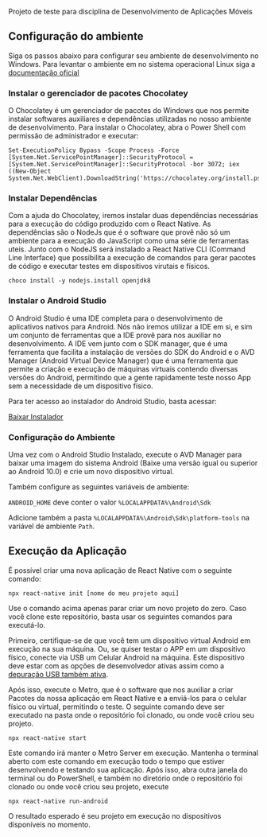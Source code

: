 Projeto de teste para disciplina de Desenvolvimento de Aplicações Móveis

## Configuração do ambiente

Siga os passos abaixo para configurar seu ambiente de desenvolvimento no Windows.
Para levantar o ambiente em no sistema operacional Linux siga a 
[documentação oficial](https://reactnative.dev/docs/environment-setup)

### Instalar o gerenciador de pacotes Chocolatey

O Chocolatey é um gerenciador de pacotes do Windows que nos permite instalar softwares auxiliares 
e dependências utilizadas no nosso ambiente de desenvolvimento. Para instalar o Chocolatey, abra o Power Shell com permissão de administrador e executar:

    Set-ExecutionPolicy Bypass -Scope Process -Force [System.Net.ServicePointManager]::SecurityProtocol = [System.Net.ServicePointManager]::SecurityProtocol -bor 3072; iex ((New-Object System.Net.WebClient).DownloadString('https://chocolatey.org/install.ps1'))


### Instalar Dependências

Com a ajuda do Chocolatey, iremos instalar duas dependências necessárias para a execução do código produzido com o React Native. As dependências são o NodeJs que é o software que provê não só um ambiente para a execução do JavaScript como uma série de ferramentas uteis. Junto com o NodeJS será instalado a React Native CLI (Command Line Interface) que possibilita a execução de comandos para 
gerar pacotes de código e executar testes em dispositivos virutais e físicos.

    choco install -y nodejs.install openjdk8

### Instalar o Android Studio

O Android Studio é uma IDE completa para o desenvolvimento de aplicativos nativos para Android. Nós
não iremos utilizar a IDE em si, e sim um conjunto de ferramentas que a IDE provê para nos auxiliar
no desenvolvimento. A IDE vem junto com o SDK manager, que é uma ferramenta que facilita a instalação de versões do SDK do Android e o AVD Manager (Android Virtual Device Manager) que é uma ferramenta que permite a criação e execução de máquinas virtuais contendo diversas versões do Android, permitindo que
a gente rapidamente teste nosso App sem a necessidade de um dispositivo físico.

Para ter acesso ao instalador do Android Studio, basta acessar:

[Baixar Instalador](https://developer.android.com/studio/index.html)


### Configuração do Ambiente

Uma vez com o Android Studio Instalado, execute o AVD Manager para baixar uma imagem
do sistema Android (Baixe uma versão igual ou superior ao Android 10.0) e crie um novo
dispositivo virtual.

Também configure as seguintes variáveis de ambiente:

`ANDROID_HOME` deve conter o valor `%LOCALAPPDATA%\Android\Sdk`

Adicione também a pasta `%LOCALAPPDATA%\Android\Sdk\platform-tools` na variável de ambiente `Path`.


## Execução da Aplicação

É possível criar uma nova aplicação de React Native com o seguinte comando:

    npx react-native init [nome do meu projeto aqui] 

Use o comando acima apenas parar criar um novo projeto do zero. Caso você clone este repositório, 
basta usar os seguintes comandos para executá-lo. 

Primeiro, certifique-se de que você tem um dispositivo virtual Android em execução na sua máquina. Ou, se quiser testar o APP em um dispositivo físico, conecte via USB um Celular Android na máquina. Este dispositivo deve estar com as opções de desenvolvedor ativas assim como a [depuração USB também ativa](https://developer.android.com/studio/debug/dev-options).

Após isso, execute o Metro, que é o software que nos auxiliar a criar Pacotes da nossa aplicação em React Native e a enviá-los para o celular físico ou virtual, permitindo o teste. O seguinte comando deve ser executado na pasta onde o repositório foi clonado, ou onde você criou seu projeto.

    npx react-native start

Este comando irá manter o Metro Server em execução. Mantenha o terminal aberto com este comando em execução todo o tempo que estiver desenvolvendo e testando sua aplicação. Após isso, abra outra janela do terminal ou do PowerShell, e também no diretório onde o repositório foi clonado ou onde você criou seu projeto, execute

    npx react-native run-android
   
O resultado esperado é seu projeto em execução no dispositivos disponíveis no momento.
	